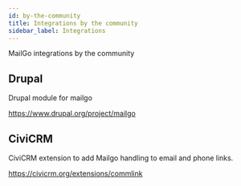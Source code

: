 ```yaml
---
id: by-the-community
title: Integrations by the community
sidebar_label: Integrations
---
```


MailGo integrations by the community

## Drupal

Drupal module for mailgo

<a href="https://www.drupal.org/project/mailgo" target="_blank">https://www.drupal.org/project/mailgo</a>

## CiviCRM

CiviCRM extension to add Mailgo handling to email and phone links.

<a href="https://civicrm.org/extensions/commlink" target="_blank">https://civicrm.org/extensions/commlink</a>
